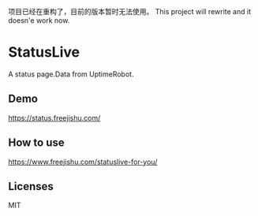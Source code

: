 项目已经在重构了，目前的版本暂时无法使用。
This project will rewrite and it doesn'e work now.

# StatusLive
A status page.Data from UptimeRobot.

## Demo
https://status.freejishu.com/

## How to use
https://www.freejishu.com/statuslive-for-you/

## Licenses
MIT

